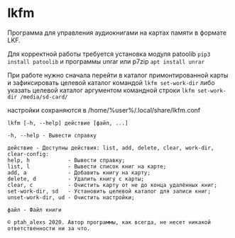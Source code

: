# lkfm

Программа для управления аудиокнигами на картах памяти в формате LKF.

Для корректной работы требуется установка модуля patoolib
    `pip3 install patoolib`
и программы unrar или p7zip
    `apt install unrar`

При работе нужно сначала перейти в каталог примонтированной карты и зафиксировать целевой каталог командой 
    `lkfm set-work-dir`
либо указать целевой каталог аргументом командной строки
    `lkfm set-work-dir /media/sd-card/`

настройки сохраняются в /home/%user%/.local/share/lkfm.conf

```
lkfm [-h, --help] действие [файл, ...]

-h, --help - Вывести справку

действие - Доступны действия: list, add, delete, clear, work-dir, clear-config:
help, h            - Вывести справку;
list, l            - Вывести список книг на карте;
add, a             - Добавить книгу на карту;
delete, d          - Удалить книгу с карты;
clear, c           - Очистить карту от не до конца удалённых книг;
set-work-dir, sd   - Установить целевой каталог для записи книг;
unset-work-dir, ud - Очистить настройки;

файл - Файл книги

© ptah_alexs 2020. Автор программы, как всегда, не несет никакой ответственности ни за что.
```